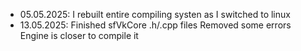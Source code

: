 - 05.05.2025:
I rebuilt entire compiling systen as I switched to linux
- 13.05.2025:
Finished sfVkCore .h/.cpp files
Removed some errors
Engine is closer to compile it
